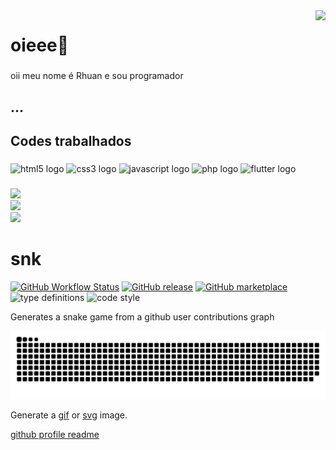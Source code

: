 <img align="right" height="200" src="https://4maos.com.br/wp-content/uploads/2022/10/aede51ab687ae45145aa59c0c23b62e2.jpg"  />

###

<h1 align="left">oieee👋</h1>

###

<p align="left">oii meu nome é Rhuan e sou programador</p>

###

<h2 align="left">...</h2>

###

<p align="left"></p>

###

<h2 align="left">Codes trabalhados</h2>


###

<div align="left">
  <img src="https://cdn.jsdelivr.net/gh/devicons/devicon/icons/html5/html5-original.svg" height="40" width="52" alt="html5 logo"  />
  <img src="https://cdn.jsdelivr.net/gh/devicons/devicon/icons/css3/css3-original.svg" height="40" width="52" alt="css3 logo"  />
  <img src="https://cdn.jsdelivr.net/gh/devicons/devicon/icons/javascript/javascript-original.svg" height="40" width="52" alt="javascript logo"  />
  <img src="https://cdn.jsdelivr.net/gh/devicons/devicon/icons/php/php-original.svg" height="40" width="52" alt="php logo"  />
  <img src="https://cdn.jsdelivr.net/gh/devicons/devicon/icons/flutter/flutter-original.svg" height="40" width="52" alt="flutter logo"  />
</div>

###
<div align="left">
  
</div>

###

![](https://github-readme-stats.vercel.app/api?username=RHUANPR&theme=algolia&hide_border=false&include_all_commits=false&count_private=false)<br/>
![](https://github-readme-streak-stats.herokuapp.com/?user=RHUANPR&theme=algolia&hide_border=false)<br/>
![](https://github-readme-stats.vercel.app/api/top-langs/?username=RHUANPR&theme=algolia&hide_border=false&include_all_commits=false&count_private=false&layout=compact)
###


###


###



###
# snk

[![GitHub Workflow Status](https://img.shields.io/github/actions/workflow/status/platane/platane/main.yml?label=action&style=flat-square)](https://github.com/Platane/Platane/actions/workflows/main.yml)
[![GitHub release](https://img.shields.io/github/release/platane/snk.svg?style=flat-square)](https://github.com/platane/snk/releases/latest)
[![GitHub marketplace](https://img.shields.io/badge/marketplace-snake-blue?logo=github&style=flat-square)](https://github.com/marketplace/actions/generate-snake-game-from-github-contribution-grid)
![type definitions](https://img.shields.io/npm/types/typescript?style=flat-square)
![code style](https://img.shields.io/badge/code_style-prettier-ff69b4.svg?style=flat-square)

Generates a snake game from a github user contributions graph

<picture>
  <source
    media="(prefers-color-scheme: dark)"
    srcset="
      https://raw.githubusercontent.com/platane/snk/output/github-contribution-grid-snake-dark.svg
    "
  />
  <source
    media="(prefers-color-scheme: light)"
    srcset="
      https://raw.githubusercontent.com/platane/snk/output/github-contribution-grid-snake.svg
    "
  />
  <img
    alt="github contribution grid snake animation"
    src="https://raw.githubusercontent.com/platane/snk/output/github-contribution-grid-snake.svg"
  />
</picture>


Generate a [gif](https://github.com/Platane/snk/raw/output/github-contribution-grid-snake.gif) or [svg](https://github.com/Platane/snk/raw/output/github-contribution-grid-snake.svg) image.

 [github profile readme](https://docs.github.com/en/free-pro-team@latest/github/setting-up-and-managing-your-github-profile/managing-your-profile-readme)


